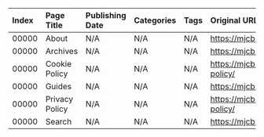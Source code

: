 | Index | Page Title     | Publishing Date | Categories | Tags | Original URL                    | Original URL                    |
|:------|:---------------|:----------------|:-----------|:-----|:--------------------------------|:--------------------------------|
| 00000 | About          | N/A             | N/A        | N/A  | https://mjcb.io/about/          | https://mjcb.ca/about/          |
| 00000 | Archives       | N/A             | N/A        | N/A  | https://mjcb.io/archive/        | https://mjcb.ca/archive/        |
| 00000 | Cookie Policy  | N/A             | N/A        | N/A  | https://mjcb.io/cookie-policy/  | https://mjcb.ca/cookie-policy/  |
| 00000 | Guides         | N/A             | N/A        | N/A  | https://mjcb.io/guides/         | https://mjcb.ca/guides/         |
| 00000 | Privacy Policy | N/A             | N/A        | N/A  | https://mjcb.io/privacy-policy/ | https://mjcb.ca/privacy-policy/ |
| 00000 | Search         | N/A             | N/A        | N/A  | https://mjcb.io/search/         | https://mjcb.ca/search/         |

